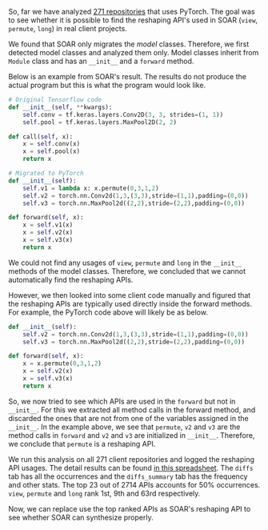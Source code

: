 So, far we have analyzed [271 repositories](repositories.txt) that uses PyTorch.
The goal was to see whether it is possible to find the reshaping API's used in SOAR (`view`, `permute`, `long`) 
in real client projects.

We found that SOAR only migrates the _model_ classes.
Therefore, we first detected model classes and analyzed them only.
Model classes inherit from `Module` class and has an `__init__` and a `forward` method.

Below is an example from SOAR's result. The results do not produce the actual program 
but this is what the program would look like.

```python
# Original Tensorflow code
def __init__(self, **kwargs):
    self.conv = tf.keras.layers.Conv2D(3, 3, strides=(1, 1))
    self.pool = tf.keras.layers.MaxPool2D(2, 2)

def call(self, x):
    x = self.conv(x)
    x = self.pool(x)
    return x
```

```python
# Migrated to PyTorch
def __init__(self):
    self.v1 = lambda x: x.permute(0,3,1,2)
    self.v2 = torch.nn.Conv2d(1,3,(3,3),stride=(1,1),padding=(0,0))
    self.v3 = torch.nn.MaxPool2d((2,2),stride=(2,2),padding=(0,0))

def forward(self, x):
    x = self.v1(x)
    x = self.v2(x)
    x = self.v3(x)
    return x
```
We could not find any usages of `view`, `permute` and `long` in the `__init__` methods of the model classes.
Therefore, we concluded that we cannot automatically find the reshaping APIs.

However, we then looked into some client code manually and figured that the reshaping APIs are typically used directly inside the 
forward methods. For example, the PyTorch code above will likely be as below.

```python
def __init__(self):
    self.v2 = torch.nn.Conv2d(1,3,(3,3),stride=(1,1),padding=(0,0))
    self.v3 = torch.nn.MaxPool2d((2,2),stride=(2,2),padding=(0,0))

def forward(self, x):
    x = x.permute(0,3,1,2)
    x = self.v2(x)
    x = self.v3(x)
    return x
```

So, we now tried to see which APIs are used in the `forward` but not in `__init__`.
For this we extracted all method calls in the forward method,
and discarded the ones that are not from one of the variables assigned in the `__init__`.
In the example above, we see that `permute`, `v2` and `v3` are the method calls in `forward` 
and `v2` and `v3` are initialized in `__init__`.
Therefore, we conclude that `permute` is a reshaping API.

We run this analysis on all 271 client repositories and logged the reshaping API usages.
The detail results can be found 
[in this spreadsheet](https://docs.google.com/spreadsheets/d/1x-5H1rUOKBbwJQLSwPPbmcPZlDpK4FelMvusVYig9dU/edit#gid=1167016238).
The `diffs` tab has all the occurrences and the `diffs_summary` tab has the frequency and other stats.
The top 23 out of 2714 APIs accounts for 50% occurrences. `view`, `permute` and `long` rank 1st, 9th and 63rd respectively.

Now, we can replace use the top ranked APIs as SOAR's reshaping API to see whether SOAR can synthesize properly.
